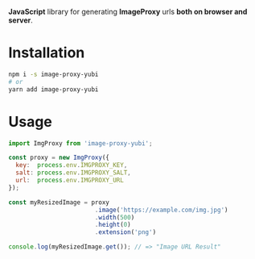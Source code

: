 **JavaScript** library for generating **ImageProxy** urls **both on browser and server**.

# Installation

```bash
npm i -s image-proxy-yubi
# or
yarn add image-proxy-yubi
```

# Usage

```js
import ImgProxy from 'image-proxy-yubi';

const proxy = new ImgProxy({ 
  key:  process.env.IMGPROXY_KEY, 
  salt: process.env.IMGPROXY_SALT, 
  url:  process.env.IMGPROXY_URL
});

const myResizedImage = proxy
                        .image('https://example.com/img.jpg')
                        .width(500)
                        .height(0)
                        .extension('png')

console.log(myResizedImage.get()); // => "Image URL Result"

